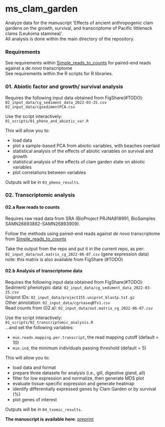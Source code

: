 # ms_clam_garden
Analyze data for the manuscript 'Effects of ancient anthropogenic clam gardens on the growth, survival, and transcriptome of Pacific littleneck clams (Leukoma staminea)'.      
All analysis is done within the main directory of the repository.     

### Requirements       
See requirements within [Simple_reads_to_counts](https://github.com/bensutherland/Simple_reads_to_counts) for paired-end reads against a _de novo_ transcriptome        
See requirements within the R scripts for R libraries.      

### 01. Abiotic factor and growth/ survival analysis
Requires the following input data obtained from FigShare(#TODO):      
`02_input_data/cg_sediment_data_2022-03-25.csv`      
`02_input_data/cgsedimentPCA.csv`           

Use the script interactively:      
`01_scripts/01_pheno_and_abiotic_var.R`       

This will allow you to: 
- load data
- plot a sample-based PCA from abiotic variables, with beaches overlaid
- statistical analysis of the effects of abiotic variables on survival and growth
- statistical analysis of the effects of clam garden state on abiotic variables
- plot correlations between variables

Outputs will be in `03_pheno_results`.      


### 02. Transcriptomic analysis
#### 02.a Raw reads to counts
Requires raw read data from SRA (BioProject PRJNA818991, BioSamples SAMN26893882-SAMN26893909).      

Follow the methods using paired-end reads against _de novo_ transcriptome from [Simple_reads_to_counts](https://github.com/bensutherland/Simple_reads_to_counts)        

Take the output from the repo and put it in the current repo, as per:       
`02_input_data/out.matrix_cg_2022-06-07.csv` (gene expression data)        
note: this matrix is also available from FigShare (#TODO)      

#### 02.b Analysis of transcriptome data
Requires the following input data obtained from FigShare(#TODO):      
Sediment/ phenotypic data: `02_input_data/cg_sediment_data_2022-03-25.csv`      
Uniprot IDs:               `02_input_data/project155.uniprot_blastp.txt.gz`      
Other annotation:          `02_input_data/cgrnaseqBTv1.csv`      
Read counts from (02.a):   `02_input_data/out.matrix_cg_2022-06-07.csv`     

Use the script interactively:      
`01_scripts/02_transcriptomic_analysis.R`     
...and set the following variables:      
- `min.reads.mapping.per.transcript`, the read mapping cutoff (default = 10)      
- `min.ind`, the minimum individuals passing threshold (default = 5)        


This will allow you to: 
- load data and format
- prepare three datasets for analysis (i.e., gill, digestive gland, all)
- filter for low expression and normalize, then generate MDS plot
- evaluate tissue-specific expression and generate heatmap
- identify differentially expressed genes by Clam Garden or by survival (%)
- plot genes of interest

Outputs will be in `04_txomic_results`.      


**The manuscript is available here**: [preprint](https://www.biorxiv.org/search/ben%252Bj%252Bg%252Bsutherland)
